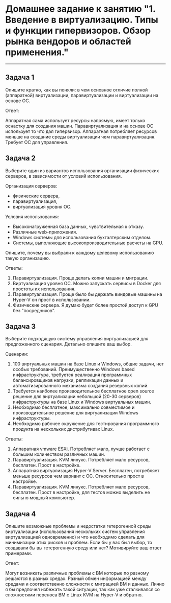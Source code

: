 
# Домашнее задание к занятию "1. Введение в виртуализацию. Типы и функции гипервизоров. Обзор рынка вендоров и областей применения."

---

## Задача 1

Опишите кратко, как вы поняли: в чем основное отличие полной (аппаратной) виртуализации, паравиртуализации и виртуализации на основе ОС.

Ответ:

Аппаратная сама использует ресурсы напрямую, имеет только оснастку для создания машин.  Паравиртуализация и на основе ОС использует то что дал гипервизор. Аппаратная потребляет ресурсов меньше на создание среды виртуализации чем паравиртуализация. Требует ОС для управления.

## Задача 2

Выберите один из вариантов использования организации физических серверов, в зависимости от условий использования.

Организация серверов:
- физические сервера,
- паравиртуализация,
- виртуализация уровня ОС.

Условия использования:
- Высоконагруженная база данных, чувствительная к отказу.
- Различные web-приложения.
- Windows системы для использования бухгалтерским отделом.
- Системы, выполняющие высокопроизводительные расчеты на GPU.

Опишите, почему вы выбрали к каждому целевому использованию такую организацию.

Ответы:

1. Паравиртуализация. Проще делать копии машин и миграции.
2. Виртуализация уровня ОС. Можно запускать сервисы в Docker для простоты их использования.
3. Паравиртуализация. Проще было бы держать виндовые машины на Hyper-V он прост в использовании.
4. Физические сервера. Я думаю будет более простой доступ к GPU без "посредников".

## Задача 3

Выберите подходящую систему управления виртуализацией для предложенного сценария. Детально опишите ваш выбор.

Сценарии:

1. 100 виртуальных машин на базе Linux и Windows, общие задачи, нет особых требований. Преимущественно Windows based инфраструктура, требуется реализация программных балансировщиков нагрузки, репликации данных и автоматизированного механизма создания резервных копий.
2. Требуется наиболее производительное бесплатное open source решение для виртуализации небольшой (20-30 серверов) инфраструктуры на базе Linux и Windows виртуальных машин.
3. Необходимо бесплатное, максимально совместимое и производительное решение для виртуализации Windows инфраструктуры.
4. Необходимо рабочее окружение для тестирования программного продукта на нескольких дистрибутивах Linux.

Ответы:

1. Аппаратная vmware ESXi. Потребляет мало, лучше работает с большим количеством различных машин.
2. Паравиртуализация. KVM линукс. Потребляет мало ресурсов, бесплатен. Прост в настройке.
3. Аппаратная виртуализация Hyper-V Server. Бесплатен, потребляет меньше ресурсов чем вариант с ОС. Относительно прост в настройке.
4. Паравиртуализация. KVM линукс. Потребляет мало ресурсов, бесплатен. Прост в настройке, для тестов можно выделить не сильно мощный компьютер.

## Задача 4

Опишите возможные проблемы и недостатки гетерогенной среды виртуализации (использования нескольких систем управления виртуализацией одновременно) и что необходимо сделать для минимизации этих рисков и проблем. Если бы у вас был выбор, то создавали бы вы гетерогенную среду или нет? Мотивируйте ваш ответ примерами.

Ответ:

Могут возникать различные проблемы с ВМ которые по разному решаются в разных средах. Разный обмен информацией между средами и соответственно сложности с миграцией ВМ и данных. Лично я бы предпочел избежать такой ситуации, так как уже сталкивался со сложностями переноса ВМ с Linux KVM на Hyper-V и обратно.